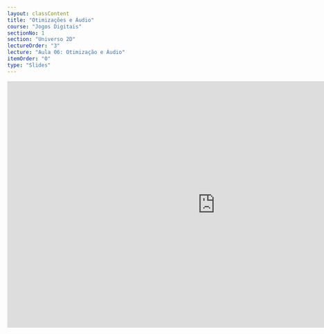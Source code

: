 ```yaml
---
layout: classContent
title: "Otimizações e Áudio"
course: "Jogos Digitais"
sectionNo: 1
section: "Universo 2D"
lectureOrder: "3"
lecture: "Aula 06: Otimização e Áudio"
itemOrder: "0"
type: "Slides"
---
```


<iframe src="https://docs.google.com/presentation/d/e/2PACX-1vQ4hCV2FUzs-qTy45dCPFB4GwFcw3XRkW1Z-YtHstl00DUyrHluH6-Xqawd234UvSF18IpacwyoyIQ2/embed?start=false&loop=false&delayms=60000" frameborder="0" width="960" height="569" allowfullscreen="true" mozallowfullscreen="true" webkitallowfullscreen="true"></iframe>
